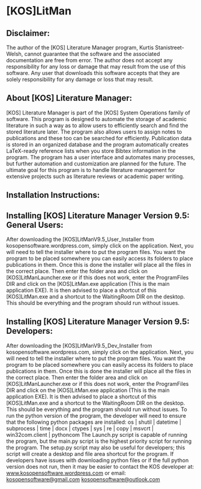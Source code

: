 # [KOS]LitMan

Disclaimer:
-----------
The author of the [KOS] Literature Manager program, Kurtis Stanistreet-Welsh, cannot guarantee that the software and the associated documentation are free from error. The author does not accept any responsibility for any loss or damage that may result from the use of this software. Any user that downloads this software accepts that they are solely responsibility for any damage or loss that may result. 

About [KOS] Literature Manager:
-------------------------------
[KOS] Literature Manager is part of the [KOS] System Operations family of software. This program is designed to automate the storage of academic literature in such a way as to allow users to efficiently search and find the stored literature later. The program also allows users to assign notes to publications and these too can be searched for efficiently. Publication data is stored in an organized database and the program automatically creates LaTeX-ready reference lists when you store Bibtex information in the program. The program has a user interface and automates many processes, but further automation and customization are planned for the future.
The ultimate goal for this program is to handle literature management for extensive projects such as literature reviews or academic paper writing.

Installation Instructions:
--------------------------

Installing [KOS] Literature Manager Version 9.5: General Users:
---------------------------------------------------------------
After downloading the [KOS]LitManV9.5_User_Installer from kosopensoftware.wordpress.com, simply click on the application. Next, you will need to tell the installer where to put the program files. You want the program to be placed somewhere you can easily access its folders to place publications in them. Once this is done the installer will place all the files in the correct place. Then enter the folder area and click on [KOS]LitManLauncher.exe or if this does not work, enter the ProgramFiles DIR and click on the [KOS]LitMan.exe application (This is the main application EXE). It is then advised to place a shortcut of this [KOS]LitMan.exe and a shortcut to the WaitingRoom DIR on the desktop. This should be everything and the program should run without issues. 

Installing [KOS] Literature Manager Version 9.5: Developers:
------------------------------------------------------------
After downloading the [KOS]LitManV9.5_Dev_Installer from kosopensoftware.wordpress.com, simply click on the application. Next, you will need to tell the installer where to put the program files. You want the program to be placed somewhere you can easily access its folders to place publications in them. Once this is done the installer will place all the files in the correct place. Then enter the folder area and click on [KOS]LitManLauncher.exe or if this does not work, enter the ProgramFiles DIR and click on the [KOS]LitMan.exe application (This is the main application EXE). It is then advised to place a shortcut of this [KOS]LitMan.exe and a shortcut to the WaitingRoom DIR on the desktop. This should be everything and the program should run without issues.
To run the python version of the program, the developer will need to ensure that the following python packages are installed:
os | shutil | datetime | subprocess | time | docx | ctypes | sys | re | copy | msvcrt | win32com.client | pythoncom
The Launch.py script is capable of running the program, but the main.py script is the highest priority script for running the program. The setup.py script may also be useful for developers; this script will create a desktop and file area shortcut for the program. If developers have issues with downloading python files or if the full python version does not run, then it may be easier to contact the KOS developer at:
www.kosopensoftware.wordpress.com or email: kosopensoftware@gmail.com kosopensoftware@outlook.com
